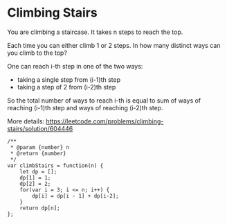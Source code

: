 # Climbing Stairs

You are climbing a staircase. It takes n steps to reach the top.

Each time you can either climb 1 or 2 steps. In how many distinct ways can you climb to the top?

One can reach i-th step in one of the two ways:
- taking a single step from (i-1)th step
- taking a step of 2 from (i-2)th step

So the total number of ways to reach i-th is equal to sum of ways of reaching (i-1)th step and ways of reaching (i-2)th step.

More details: https://leetcode.com/problems/climbing-stairs/solution/604446

```
/**
 * @param {number} n
 * @return {number}
 */
var climbStairs = function(n) {
    let dp = [];
    dp[1] = 1;
    dp[2] = 2;
    for(var i = 3; i <= n; i++) {
        dp[i] = dp[i - 1] + dp[i-2];
    }
    return dp[n];
};
```